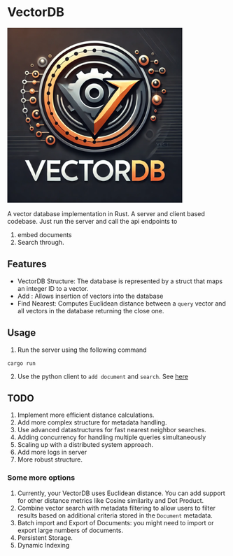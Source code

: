 # VectorDB
<div style="text-align: justify;">
    <img src="assets/logo.png" width="400" />
</div>


A vector database implementation in Rust. A server and client based codebase. Just run the server and call the api endpoints to
1. embed documents
2. Search through.


## Features
- VectorDB Structure: The database is represented by a struct that maps an integer ID to a vector.
- Add : Allows insertion of vectors into the database
- Find Nearest: Computes Euclidean distance between a `query` vector and all vectors in the database returning the close one.

## Usage
1. Run the server using the following command
```
cargo run
```

2. Use the python client to `add document` and `search`. See [here](examples/client.py)


## TODO
1. Implement more efficient distance calculations.
2. Add more complex structure for metadata handling.
3. Use advanced datastructures for fast nearest neighbor searches.
4. Adding concurrency for handling multiple queries simultaneously
5. Scaling up with a distributed system approach.
6. Add more logs in server
7. More robust structure.

### Some more options
1. Currently, your VectorDB uses Euclidean distance. You can add support for other distance metrics like Cosine similarity and Dot Product.
2. Combine vector search with metadata filtering to allow users to filter results based on additional criteria stored in the `Document` metadata.
3. Batch import and Export of Documents: you might need to import or export large numbers of documents.
4. Persistent Storage.
5. Dynamic Indexing 
